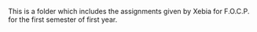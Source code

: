 This is a folder which includes the assignments given by Xebia for F.O.C.P. for the first semester of first year.
